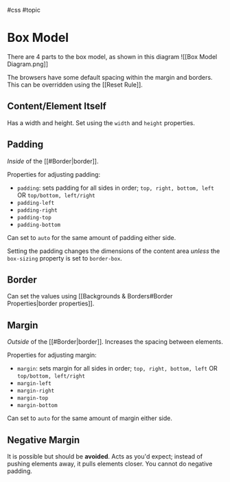 #css #topic 

# Box Model
There are 4 parts to the box model, as shown in this diagram
![[Box Model Diagram.png]]

The browsers have some default spacing within the margin and borders.
This can be overridden using the [[Reset Rule]].

## Content/Element Itself
Has a width and height.
Set using the `width` and `height` properties.

## Padding
*Inside* of the [[#Border|border]].

Properties for adjusting padding:
- `padding`: sets padding for all sides in order; `top, right, bottom, left` OR `top/bottom, left/right`
- `padding-left`
- `padding-right`
- `padding-top`
- `padding-bottom`

Can set to `auto` for the same amount of padding either side.

Setting the padding changes the dimensions of the content area *unless* the `box-sizing` property is set to `border-box`.

## Border
Can set the values using [[Backgrounds & Borders#Border Properties|border properties]].

## Margin
*Outside* of the [[#Border|border]].
Increases the spacing between elements.

Properties for adjusting margin:
- `margin`: sets margin for all sides in order; `top, right, bottom, left` OR `top/bottom, left/right`
- `margin-left`
- `margin-right`
- `margin-top`
- `margin-bottom`

Can set to `auto` for the same amount of margin either side.

## Negative Margin
It is possible but should be **avoided**.
Acts as you'd expect; instead of pushing elements away, it pulls elements closer.
You cannot do negative padding.